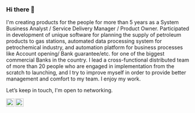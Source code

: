 ### Hi there 👋

I'm creating products for the people for more than 5 years as a System Business Analyst / Service Delivery Manager / Product Owner.
Participated in development of unique software for planning the supply of petroleum products to gas stations, automated data processing system for petrochemical industry, and automation platform for business processes like Account opening/ Bank guarantee/etc. for one of the biggest commercial Banks in the country.
I lead a cross-functional distributed team of more than 20 people who are engaged in implementation from the scratch to launching, and I try to improve myself in order to provide better management and comfort to my team.
I enjoy my work.

Let’s keep in touch, I'm open to networking.

<a href="https://www.linkedin.com/in/zhukovia/">
  <img align="left" alt="LinkdeIn" width="22px" src="https://cdn.jsdelivr.net/npm/simple-icons@v3/icons/linkedin.svg" />
</a>
<a href="https://t.me/iazhukov">
  <img align="left" alt="Abhishek's Telegram" width="22px" src="https://cdn.jsdelivr.net/npm/simple-icons@v3/icons/telegram.svg" />


<!--
**IgorAZhukov/IgorAZhukov** is a ✨ _special_ ✨ repository because its `README.md` (this file) appears on your GitHub profile.

Here are some ideas to get you started:

- 🔭 I’m currently working on ...
- 🌱 I’m currently learning ...
- 👯 I’m looking to collaborate on ...
- 🤔 I’m looking for help with ...
- 💬 Ask me about ...
- 📫 How to reach me: ...
- 😄 Pronouns: ...
- ⚡ Fun fact: ...
-->
